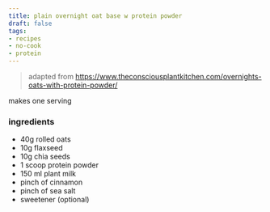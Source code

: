 ```yaml
---
title: plain overnight oat base w protein powder
draft: false
tags:
- recipes
- no-cook
- protein
---
```

>adapted from https://www.theconsciousplantkitchen.com/overnights-oats-with-protein-powder/

makes one serving
### ingredients
- 40g rolled oats
- 10g flaxseed
- 10g chia seeds
- 1 scoop protein powder 
- 150 ml plant milk
- pinch of cinnamon
- pinch of sea salt
- sweetener (optional)